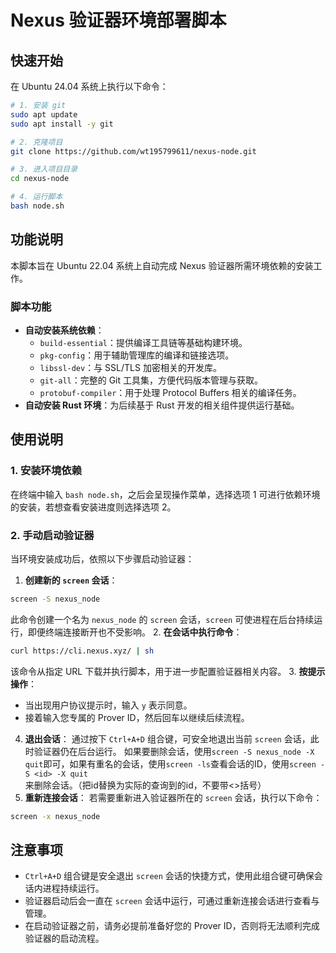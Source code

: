 # Nexus 验证器环境部署脚本

## 快速开始

在 Ubuntu 24.04 系统上执行以下命令：

```bash
# 1. 安装 git
sudo apt update
sudo apt install -y git

# 2. 克隆项目
git clone https://github.com/wt195799611/nexus-node.git

# 3. 进入项目目录
cd nexus-node

# 4. 运行脚本
bash node.sh
```

## 功能说明
本脚本旨在 Ubuntu 22.04 系统上自动完成 Nexus 验证器所需环境依赖的安装工作。

### 脚本功能
- **自动安装系统依赖**：
  - `build-essential`：提供编译工具链等基础构建环境。
  - `pkg-config`：用于辅助管理库的编译和链接选项。
  - `libssl-dev`：与 SSL/TLS 加密相关的开发库。
  - `git-all`：完整的 Git 工具集，方便代码版本管理与获取。
  - `protobuf-compiler`：用于处理 Protocol Buffers 相关的编译任务。
- **自动安装 Rust 环境**：为后续基于 Rust 开发的相关组件提供运行基础。

## 使用说明

### 1. 安装环境依赖
在终端中输入 `bash node.sh`，之后会呈现操作菜单，选择选项 1 可进行依赖环境的安装，若想查看安装进度则选择选项 2。

### 2. 手动启动验证器
当环境安装成功后，依照以下步骤启动验证器：
1. **创建新的 `screen` 会话**：
```bash
screen -S nexus_node
```
此命令创建一个名为 `nexus_node` 的 `screen` 会话，`screen` 可使进程在后台持续运行，即便终端连接断开也不受影响。
2. **在会话中执行命令**：
```bash
curl https://cli.nexus.xyz/ | sh
```
该命令从指定 URL 下载并执行脚本，用于进一步配置验证器相关内容。
3. **按提示操作**：
  - 当出现用户协议提示时，输入 `y` 表示同意。
  - 接着输入您专属的 Prover ID，然后回车以继续后续流程。
4. **退出会话**：
通过按下 `Ctrl+A+D` 组合键，可安全地退出当前 `screen` 会话，此时验证器仍在后台运行。
如果要删除会话，使用`screen -S nexus_node -X quit`即可，如果有重名的会话，使用`screen -ls`查看会话的ID，使用`screen -S <id> -X quit`来删除会话。（把id替换为实际的查询到的id，不要带<>括号）
5. **重新连接会话**：
若需要重新进入验证器所在的 `screen` 会话，执行以下命令：
```bash
screen -x nexus_node
```

## 注意事项
- `Ctrl+A+D` 组合键是安全退出 `screen` 会话的快捷方式，使用此组合键可确保会话内进程持续运行。
- 验证器启动后会一直在 `screen` 会话中运行，可通过重新连接会话进行查看与管理。
- 在启动验证器之前，请务必提前准备好您的 Prover ID，否则将无法顺利完成验证器的启动流程。
